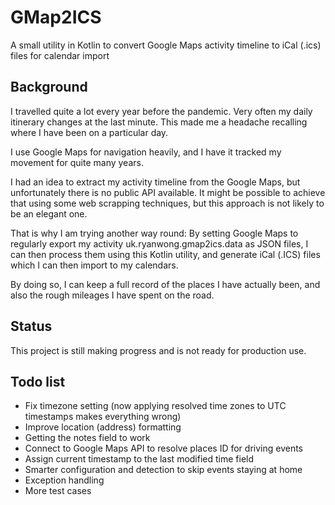 # GMap2ICS
A small utility in Kotlin to convert Google Maps activity timeline to iCal (.ics) files for calendar import

## Background
I travelled quite a lot every year before the pandemic. Very often my daily itinerary changes at the last minute. This made me a headache recalling where I have been on a particular day.

I use Google Maps for navigation heavily, and I have it tracked my movement for quite many years.

I had an idea to extract my activity timeline from the Google Maps, but unfortunately there is no public API available. It might be possible to achieve that using some web scrapping techniques, but this approach is not likely to be an elegant one.

That is why I am trying another way round: By setting Google Maps to regularly export my activity uk.ryanwong.gmap2ics.data as JSON files, I can then process them using this Kotlin utility, and generate iCal (.ICS) files which I can then import to my calendars. 

By doing so, I can keep a full record of the places I have actually been, and also the rough mileages I have spent on the road.

## Status
This project is still making progress and is not ready for production use.

## Todo list

- Fix timezone setting (now applying resolved time zones to UTC timestamps makes everything wrong)
- Improve location (address) formatting
- Getting the notes field to work 
- Connect to Google Maps API to resolve places ID for driving events
- Assign current timestamp to the last modified time field
- Smarter configuration and detection to skip events staying at home
- Exception handling 
- More test cases